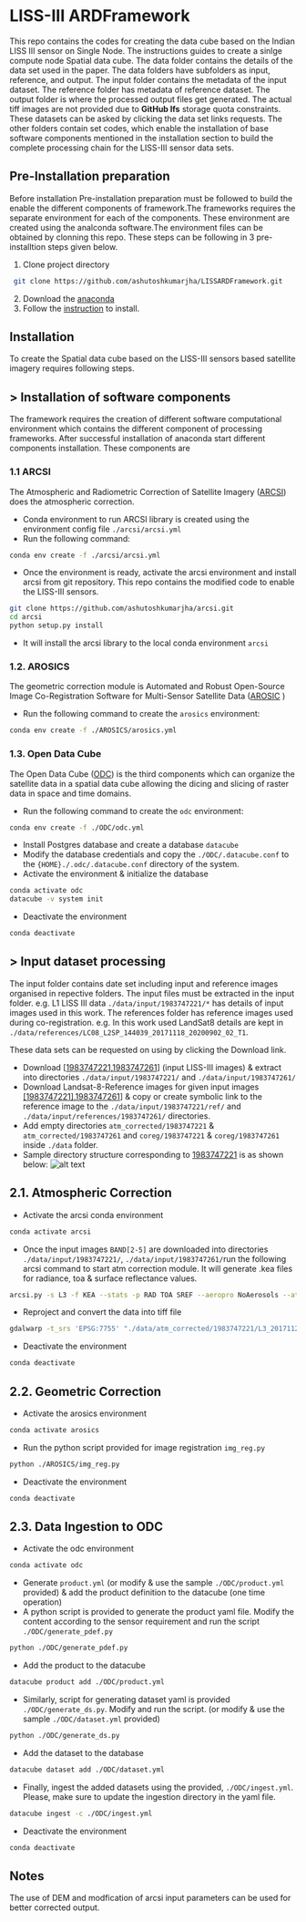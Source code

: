 # LISS-III ARDFramework
This repo contains the codes for creating the data cube based on the Indian LISS III sensor on Single Node. The instructions guides to create a sinlge compute node Spatial data cube.
The data folder contains the details of the data set used in the paper. The data folders have subfolders as input, reference, and output. The input folder contains the metadata of the input dataset. The reference folder has metadata of reference dataset. The output folder is where the processed output files get generated. The actual tiff images are not provided due to **GitHub lfs** storage quota constraints. These datasets can be asked by clicking the data set links requests.
The other folders contain set codes, which enable the installation of base software components  mentioned in the installation section to build the complete processing chain for the LISS-III sensor data sets.

## Pre-Installation preparation
Before installation Pre-installation preparation must be followed to build the enable the different components of framework.The frameworks requires the separate environment for each of the components. These environment are created using the analconda software.The environment files can be obtained by clonning this repo. These steps can be following in 3 pre-installtion steps given below.
1. Clone project directory 
 ```bash
  git clone https://github.com/ashutoshkumarjha/LISSARDFramework.git
 ```
 2. Download the [anaconda](https://enterprise-docs.anaconda.com/en/latest/)
 3. Follow the [instruction](http://docs.anaconda.com/anaconda/install)  to install.

## Installation
To create the Spatial data cube based on the LISS-III sensors based satellite imagery requires following steps. 
## > Installation of software components
The framework requires the creation of different software computational environment which contains the different component of processing frameworks. After successful installation of anaconda start different components installation. These components are 
### 1.1 ARCSI
The Atmospheric and Radiometric Correction of Satellite Imagery ([ARCSI](https://github.com/remotesensinginfo/arcsi))  does the atmospheric correction.
- Conda environment to run ARCSI library is created using the environment config file `./arcsi/arcsi.yml`
- Run the following command:
```sh
conda env create -f ./arcsi/arcsi.yml
```
- Once the environment is ready, activate the arcsi environment and install arcsi from git repository. This repo contains the modified code to enable the LISS-III sensors.
```sh
git clone https://github.com/ashutoshkumarjha/arcsi.git
cd arcsi
python setup.py install
```
- It will install the arcsi library to the local conda environment `arcsi`

### 1.2. AROSICS
The geometric correction module is Automated and Robust Open-Source Image Co-Registration Software for Multi-Sensor Satellite Data ([AROSIC]( https://pypi.org/project/arosics/) )
- Run the following command to create the `arosics` environment:
```sh
conda env create -f ./AROSICS/arosics.yml
```
### 1.3. Open Data Cube
The Open Data Cube ([ODC](https://pypi.org/project/arosics/)) is the third components which can organize the satellite data in a spatial data cube allowing the dicing and slicing of raster data in space and time domains.
- Run the following command to create the `odc` environment:
```sh
conda env create -f ./ODC/odc.yml
```
- Install Postgres database and create a database `datacube`
- Modify the database credentials and copy the `./ODC/.datacube.conf` to the `{HOME}./.odc/.datacube.conf` directory of the system.
- Activate the environment & initialize the database
```sh
conda activate odc
datacube -v system init
```
- Deactivate the environment
```sh
conda deactivate
```

## > Input dataset processing
The input folder contains date set including input and reference images organised in repective folders.
 The input files must be extracted in the input folder. e.g. L1 LISS III data `./data/input/1983747221/*` has details of input images used in this work.
The references folder has reference images used during co-registration. e.g. In this work used LandSat8 details are kept in `./data/references/LC08_L2SP_144039_20171118_20200902_02_T1`.

These data sets can be requested on using by clicking the Download link.
 - Download [[1983747221](https://drive.google.com/file/d/1U8t1mAN5XCBhAHdkCZpBVC-15PPyDOTK/view?usp=share_link),[1983747261](https://drive.google.com/file/d/1aY6KrjTp0oQJ91hQ1v5k94Ljzwt0NyoZ/view?usp=sharing)] (input LISS-III images) & extract into directories `./data/input/1983747221/` and `./data/input/1983747261/` 
 - Download Landsat-8-Reference images for given input images [[1983747221]](https://drive.google.com/file/d/1InpOK0q0B3gSNe2Ltth63gPG3uXaPjVe/view?usp=share_link),[1983747261](https://drive.google.com/file/d/1qOARxTaJkNz1CtArsmWurj98XYDvLQ9U/view?usp=share_link)] & copy or create symbolic link to the reference image to the `./data/input/1983747221/ref/` and `./data/input/references/1983747261/` directories.
 - Add empty directories `atm_corrected/1983747221` & `atm_corrected/1983747261` and `coreg/1983747221` & `coreg/1983747261`  inside `./data`  folder.
 - Sample directory structure corresponding to [1983747221](https://drive.google.com/file/d/1U8t1mAN5XCBhAHdkCZpBVC-15PPyDOTK/view?usp=share_link) is as shown below:
 ![alt text](./folder_struc.PNG)
## 2.1. Atmospheric Correction
- Activate the arcsi conda environment
```sh
conda activate arcsi
```
- Once the input images `BAND[2-5]` are downloaded into directories `./data/input/1983747221/`, `./data/input/1983747261/`run the following arcsi command to start atm correction module. It will generate .kea files for radiance, toa & surface reflectance values.
```sh
arcsi.py -s L3 -f KEA --stats -p RAD TOA SREF --aeropro NoAerosols --atmospro NoGaseousAbsorption --aot 0.5 -o "./data/atm_corrected/1983747221/" -i "./data/input/1983747221/BAND_META.txt"
```
- Reproject and convert the data into tiff file
```sh
gdalwarp -t_srs 'EPSG:7755' "./data/atm_corrected/1983747221/L3_20171120_latn812lone310_r49p99_vmsk_rad_sref.kea" "./data/atm_corrected/1983747221/L3_20171120_latn812lone310_r49p99_vmsk_rad_sref_7755.tif"
```
- Deactivate the environment
```sh
conda deactivate
```

## 2.2. Geometric Correction
- Activate the arosics environment
```sh
conda activate arosics
```
- Run the python script provided for image registration `img_reg.py`
```sh
python ./AROSICS/img_reg.py
```
- Deactivate the environment
```sh
conda deactivate
```

## 2.3. Data Ingestion to ODC
- Activate the odc environment
```sh
conda activate odc
```
- Generate `product.yml` (or modify & use the sample `./ODC/product.yml` provided) & add the product definition to the datacube (one time operation)
- A python script is provided to generate the product yaml file. Modify the content according to the sensor requirement and run the script `./ODC/generate_pdef.py`
```sh
python ./ODC/generate_pdef.py
```
- Add the product to the datacube
```sh
datacube product add ./ODC/product.yml
```
- Similarly, script for generating dataset yaml is provided `./ODC/generate_ds.py`. Modify and run the script. (or modify & use the sample `./ODC/dataset.yml` provided)
```sh
python ./ODC/generate_ds.py
```
- Add the dataset to the database
```sh
datacube dataset add ./ODC/dataset.yml
```
- Finally, ingest the added datasets using the provided, `./ODC/ingest.yml`. Please, make sure to update the ingestion directory in the yaml file.
```sh
datacube ingest -c ./ODC/ingest.yml
```
- Deactivate the environment
```sh
conda deactivate
```
## Notes
The use of DEM and modfication of arcsi input parameters can be used for better corrected output.